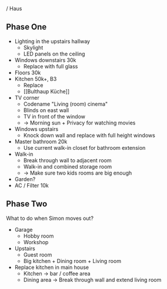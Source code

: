  / Haus

## Phase One

- Lighting in the upstairs hallway
   - Skylight
   - LED panels on the ceiling
- Windows downstairs 30k
   - Replace with full glass
- Floors 30k
- Kitchen 50k+, B3
   - Replace
   - [[Bulthaup Küche]]
- TV corner
   - Codename "Living (room) cinema"
   - Blinds on east wall
   - TV in front of the window
   - \-> Morning sun + Privacy for watching movies
- Windows upstairs
   - Knock down wall and replace with full height windows
- Master bathroom 20k
   - Use current walk-in closet for bathroom extension
- Walk-in
   - Break through wall to adjacent room
   - Walk-in and combined storage room
   - \-> Make sure two kids rooms are big enough
- Garden?
- AC / Filter 10k

## Phase Two

What to do when Simon moves out?

- Garage
   - Hobby room
   - Workshop
- Upstairs
   - Guest room
   - Big kitchen + Dining room + Living room
- Replace kitchen in main house
   - Kitchen -> bar / coffee area
   - Dining area -> Break through wall and extend living room



